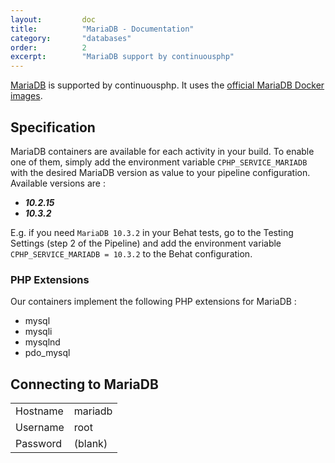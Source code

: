 ```yaml
---
layout:         doc
title:          "MariaDB - Documentation"
category:       "databases"
order:          2
excerpt:        "MariaDB support by continuousphp"
---
```

[MariaDB](https://mariadb.org/) is supported by continuousphp. It uses the [official MariaDB Docker images](https://hub.docker.com/_/mariadb/).

## Specification

MariaDB containers are available for each activity in your build. To enable one of them, simply add the environment
variable `CPHP_SERVICE_MARIADB` with the desired MariaDB version as value to your pipeline configuration. Available versions are :

* ***10.2.15***
* ***10.3.2***

E.g. if you need `MariaDB 10.3.2` in your Behat tests, go to the Testing Settings (step 2 of the Pipeline) and add the
environment variable `CPHP_SERVICE_MARIADB = 10.3.2` to the Behat configuration.

### PHP Extensions

Our containers implement the following PHP extensions for MariaDB :

* mysql
* mysqli
* mysqlnd
* pdo_mysql

## Connecting to MariaDB

<table>
  <tr>
    <td>Hostname</td><td>mariadb</td>
  </tr>
  <tr>
    <td>Username</td><td>root</td>
  </tr>
  <tr>
    <td>Password</td><td>(blank)</td>
  </tr>
</table>

